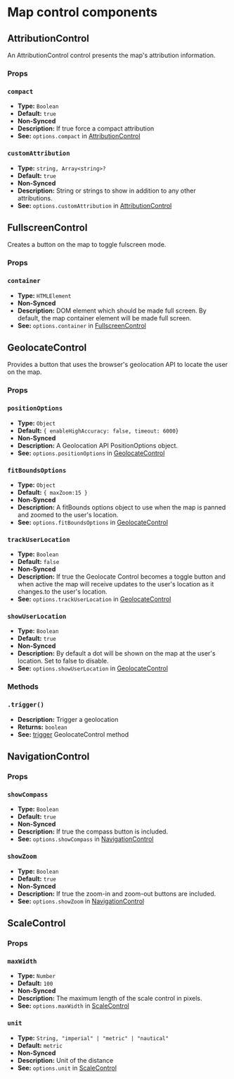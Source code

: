 # Map control components

## AttributionControl

An AttributionControl control presents the map's attribution information.

### Props

### `compact`

- **Type:** `Boolean`
- **Default:** `true`
- **Non-Synced**
- **Description:** If true force a compact attribution
- **See:** `options.compact` in [AttributionControl](https://docs.mapbox.com/mapbox-gl-js/api/#attributioncontrol)

### `customAttribution`

- **Type:** `string, Array<string>?`
- **Default:** `true`
- **Non-Synced**
- **Description:** String or strings to show in addition to any other attributions.
- **See:** `options.customAttribution` in [AttributionControl](https://docs.mapbox.com/mapbox-gl-js/api/#attributioncontrol)

## FullscreenControl

Creates a button on the map to toggle fulscreen mode.

### Props

### `container`

- **Type:** `HTMLElement`
- **Non-Synced**
- **Description:** DOM element which should be made full screen. By default, the map container element will be made full screen.
- **See:** `options.container` in [FullscreenControl](https://docs.mapbox.com/mapbox-gl-js/api/#fullscreencontrol)

## GeolocateControl

Provides a button that uses the browser's geolocation API to locate the user on the map.

### Props

### `positionOptions`

- **Type:** `Object`
- **Default:** `{ enableHighAccuracy: false, timeout: 6000}`
- **Non-Synced**
- **Description:** A Geolocation API PositionOptions object.
- **See:** `options.positionOptions` in [GeolocateControl](https://docs.mapbox.com/mapbox-gl-js/api/#geolocatecontrol)

### `fitBoundsOptions`

- **Type:** `Object`
- **Default:** `{ maxZoom:15 }`
- **Non-Synced**
- **Description:** A fitBounds options object to use when the map is panned and zoomed to the user's location.
- **See:** `options.fitBoundsOptions` in [GeolocateControl](https://docs.mapbox.com/mapbox-gl-js/api/#geolocatecontrol)

### `trackUserLocation`

- **Type:** `Boolean`
- **Default:** `false`
- **Non-Synced**
- **Description:** If true the Geolocate Control becomes a toggle button and when active the map will receive updates to the user's location as it changes.to the user's location.
- **See:** `options.trackUserLocation` in [GeolocateControl](https://docs.mapbox.com/mapbox-gl-js/api/#geolocatecontrol)

### `showUserLocation`

- **Type:** `Boolean`
- **Default:** `true`
- **Non-Synced**
- **Description:** By default a dot will be shown on the map at the user's location. Set to false to disable.
- **See:** `options.showUserLocation` in [GeolocateControl](https://docs.mapbox.com/mapbox-gl-js/api/#geolocatecontrol)

### Methods

### `.trigger()`

- **Description:** Trigger a geolocation
- **Returns:** `boolean`
- **See:** [trigger](https://docs.mapbox.com/mapbox-gl-js/api/#geolocatecontrol#trigger) GeolocateControl method

## NavigationControl

### Props

### `showCompass`

- **Type:** `Boolean`
- **Default:** `true`
- **Non-Synced**
- **Description:** If true the compass button is included.
- **See:** `options.showCompass` in [NavigationControl](https://docs.mapbox.com/mapbox-gl-js/api/#navigationcontrol)

### `showZoom`

- **Type:** `Boolean`
- **Default:** `true`
- **Non-Synced**
- **Description:** If true the zoom-in and zoom-out buttons are included.
- **See:** `options.showZoom` in [NavigationControl](https://docs.mapbox.com/mapbox-gl-js/api/#navigationcontrol)

## ScaleControl

### Props

### `maxWidth`

- **Type:** `Number`
- **Default:** `100`
- **Non-Synced**
- **Description:** The maximum length of the scale control in pixels.
- **See:** `options.maxWidth` in [ScaleControl](https://docs.mapbox.com/mapbox-gl-js/api/#scalecontrol)

### `unit`

- **Type:** `String, "imperial" | "metric" | "nautical"`
- **Default:** `metric`
- **Non-Synced**
- **Description:** Unit of the distance
- **See:** `options.unit` in [ScaleControl](https://docs.mapbox.com/mapbox-gl-js/api/#scalecontrol)
